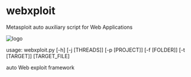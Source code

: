 # webxploit
Metasploit auto auxiliary script for Web Applications

![logo](https://ibb.co/9n56vxQ "logo")
          
usage: webxploit.py [-h] [-j [THREADS]] [-p [PROJECT]] [-f [FOLDER]] [-t [TARGET]] [TARGET_FILE]

auto Web exploit framework
